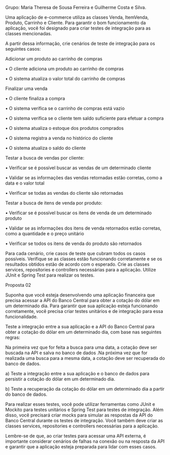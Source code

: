 Grupo: Maria Theresa de Sousa Ferreira e Guilherme Costa e Silva.

Uma aplicação de e-commerce utiliza as classes Venda, ItemVenda, Produto, Carrinho e Cliente. Para garantir o bom funcionamento da aplicação, você foi designado para criar testes de integração para as classes mencionadas.

A partir dessa informação, crie cenários de teste de integração para os seguintes casos:

Adicionar um produto ao carrinho de compras

• O cliente adiciona um produto ao carrinho de compras

• O sistema atualiza o valor total do carrinho de compras

Finalizar uma venda

• O cliente finaliza a compra

• O sistema verifica se o carrinho de compras está vazio

• O sistema verifica se o cliente tem saldo suficiente para efetuar a compra

• O sistema atualiza o estoque dos produtos comprados

• O sistema registra a venda no histórico do cliente

• O sistema atualiza o saldo do cliente

Testar a busca de vendas por cliente:

• Verificar se é possível buscar as vendas de um determinado cliente

• Validar se as informações das vendas retornadas estão corretas, como a data e o valor total

• Verificar se todas as vendas do cliente são retornadas

Testar a busca de itens de venda por produto:

• Verificar se é possível buscar os itens de venda de um determinado produto

• Validar se as informações dos itens de venda retornados estão corretas, como a quantidade e o preço unitário

• Verificar se todos os itens de venda do produto são retornados

Para cada cenário, crie casos de teste que cubram todos os casos possíveis. Verifique se as classes estão funcionando corretamente e se os resultados obtidos estão de acordo com o esperado. Crie as classes services, repositories e controllers necessárias para a aplicação. Utilize JUnit e Spring Test para realizar os testes.

Proposta 02

Suponha que você esteja desenvolvendo uma aplicação financeira que precisa acessar a API do Banco Central para obter a cotação do dólar em um determinado dia. Para garantir que sua aplicação esteja funcionando corretamente, você precisa criar testes unitários e de integração para essa funcionalidade.

Teste a integração entre a sua aplicação e a API do Banco Central para obter a cotação do dólar em um determinado dia, com base nas seguintes regras:

Na primeira vez que for feita a busca para uma data, a cotação deve ser buscada na API e salva no banco de dados .Na próxima vez que for realizada uma busca para a mesma data, a cotação deve ser recuperada do banco de dados.

a) Teste a integração entre a sua aplicação e o banco de dados para persistir a cotação do dólar em um determinado dia.

b) Teste a recuperação da cotação do dólar em um determinado dia a partir do banco de dados.

Para realizar esses testes, você pode utilizar ferramentas como JUnit e Mockito para testes unitários e Spring Test para testes de integração. Além disso, você precisará criar mocks para simular as respostas da API do Banco Central durante os testes de integração. Você também deve criar as classes services, repositories e controllers necessárias para a aplicação.

Lembre-se de que, ao criar testes para acessar uma API externa, é importante considerar cenários de falhas na conexão ou na resposta da API e garantir que a aplicação esteja preparada para lidar com esses casos.
